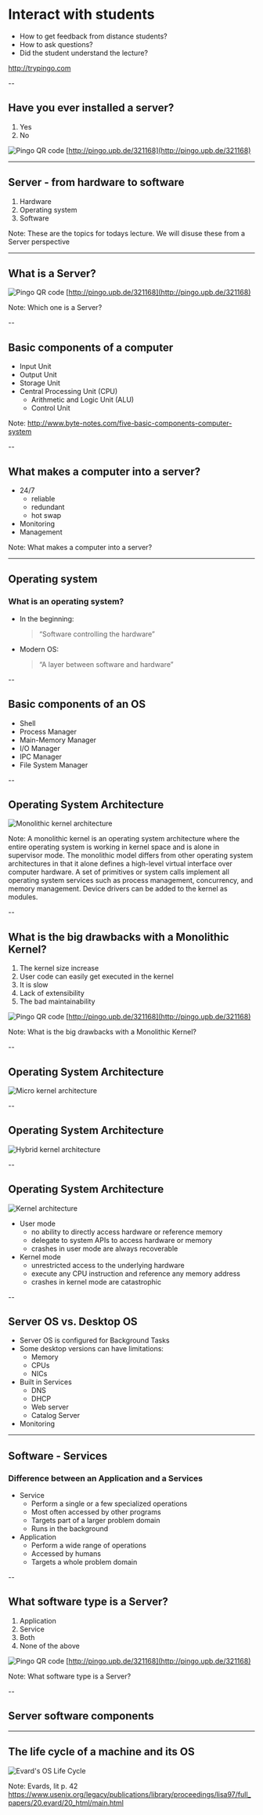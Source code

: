 <!-- Start -->
# Interact with students
* How to get feedback from distance students?
* How to ask questions?
* Did the student understand the lecture?

http://trypingo.com
<!-- {_class="fragment"} -->


--
## Have you ever installed a server?
1. Yes
2. No

<!-- {_class="pingo-sc"} -->

![Pingo QR code](images/pingo-qr.png) [http://pingo.upb.de/321168](http://pingo.upb.de/321168)

<!-- {_class="pingo-qr" style="top:300px"} -->


---
## Server - from hardware to software
1. Hardware
2. Operating system
3. Software

<!-- {_style="font-size:150%"} -->

Note:
These are the topics for todays lecture.
We will disuse these from a Server perspective  


---
## What is a Server?

![Pingo QR code](images/pingo-qr.png) [http://pingo.upb.de/321168](http://pingo.upb.de/321168)

<!-- {_class="pingo-qr" style="top:450px"} -->

Note:
Which one is a Server?


--
## Basic components of a computer
* Input Unit
* Output Unit
* Storage Unit
* Central Processing Unit (CPU)
  * Arithmetic and Logic Unit (ALU)
  * Control Unit

<!-- {_style="font-size:100%"} -->

Note:
http://www.byte-notes.com/five-basic-components-computer-system


--
## What makes a computer into a server?
* 24/7
  * reliable
  * redundant
  * hot swap
* Monitoring
* Management

<!-- {_style="font-size:100%"} -->

Note:
What makes a computer into a server?


---
## Operating system
### What is an operating system?
* In the beginning:<!-- {_class="fragment"} -->
  > “Software controlling the hardware”
* Modern OS: <!-- {_class="fragment"} -->
  > “A layer between software and hardware”  

<!-- {_style="font-size:100%; width:100%"} -->


--
## Basic components of an OS
* Shell
* Process Manager
* Main-Memory Manager
* I/O Manager
* IPC Manager
* File System Manager


--
<!-- {_data-transition="fade-in fade-out"} -->
## Operating System Architecture
![Monolithic kernel architecture](images/Operating-Systeml-Architecture-Monolithic-kernels.png)

Note:
A monolithic kernel is an operating system architecture where the entire operating system is working in kernel space and is alone in supervisor mode. The monolithic model differs from other operating system architectures in that it alone defines a high-level virtual interface over computer hardware. A set of primitives or system calls implement all operating system services such as process management, concurrency, and memory management. Device drivers can be added to the kernel as modules.


--
## What is the big drawbacks with a Monolithic Kernel?
1. The kernel size increase
2. User code can easily get executed in the kernel
3. It is slow
4. Lack of extensibility
5. The bad maintainability

<!-- {_class="pingo-sc"} -->

![Pingo QR code](images/pingo-qr.png) [http://pingo.upb.de/321168](http://pingo.upb.de/321168)

<!-- {_class="pingo-qr"} -->

Note:
What is the big drawbacks with a Monolithic Kernel?


--
<!-- {_data-transition="fade-in fade-out"} -->
## Operating System Architecture
![Micro kernel architecture](images/Operating-Systeml-Architecture-Microkernels.png)


--
<!-- {_data-transition="fade-in fade-out"} -->
## Operating System Architecture
![Hybrid kernel architecture](images/Operating-Systeml-Architecture-Hybrid.png)


--
<!-- {_data-transition="fade-in fade-out"} -->
## Operating System Architecture
![Kernel architecture](images/Operating-Systeml-Architecture-all.png)
* User mode
  * no ability to directly access hardware or reference memory
  * delegate to system APIs to access hardware or memory
  * crashes in user mode are always recoverable
* Kernel mode
  * unrestricted access to the underlying hardware
  * execute any CPU instruction and reference any memory address
  * crashes in kernel mode are catastrophic

<!-- {_style="font-size:70%;"} -->


--
## Server OS vs. Desktop OS
* Server OS is configured for Background Tasks
* Some desktop versions can have limitations:
  * Memory
  * CPUs
  * NICs
* Built in Services
  * DNS
  * DHCP
  * Web server
  * Catalog Server
* Monitoring


---
## Software - Services
### Difference between an Application and a Services
<!-- {_style="font-size:120%;"} -->
* Service
  * Perform a single or a few specialized operations
  * Most often accessed by other programs
  * Targets part of a larger problem domain
  * Runs in the background
* Application
  * Perform a wide range of operations
  * Accessed by humans
  * Targets a whole problem domain


--
## What software type is a Server?
1. Application
2. Service
3. Both
4. None of the above

<!-- {_class="pingo-sc"} -->

![Pingo QR code](images/pingo-qr.png) [http://pingo.upb.de/321168](http://pingo.upb.de/321168)

<!-- {_class="pingo-qr" style="top:150px"} -->

Note:
What software type is a Server?


--
## Server software components


---
## The life cycle of a machine and its OS
![Evard's OS Life Cycle](images/OS-LifeCycle.png)

Note:
Evards, lit p. 42
https://www.usenix.org/legacy/publications/library/proceedings/lisa97/full_papers/20.evard/20_html/main.html
